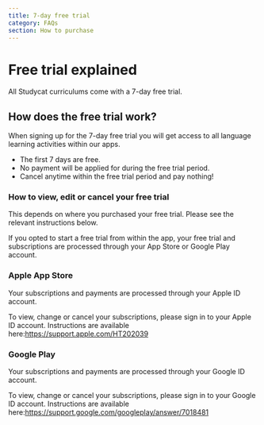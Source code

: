 ```yaml
---
title: 7-day free trial
category: FAQs
section: How to purchase
---
```

Free trial explained
====================

All Studycat curriculums come with a 7-day free trial. 

How does the free trial work?
-----------------------------

When signing up for the 7-day free trial you will get access to all language learning activities within our apps. 

* The first 7 days are free.
* No payment will be applied for during the free trial period.
* Cancel anytime within the free trial period and pay nothing!

### How to view, edit or cancel your free trial

This depends on where you purchased your free trial. Please see the relevant instructions below.

If you opted to start a free trial from within the app, your free trial and subscriptions are processed through your App Store or Google Play account.

### Apple App Store

Your subscriptions and payments are processed through your Apple ID account.

To view, change or cancel your subscriptions, please sign in to your Apple ID account. Instructions are available here:<https://support.apple.com/HT202039>

### Google Play

Your subscriptions and payments are processed through your Google ID account.

To view, change or cancel your subscriptions, please sign in to your Google ID account. Instructions are available here:<https://support.google.com/googleplay/answer/7018481>